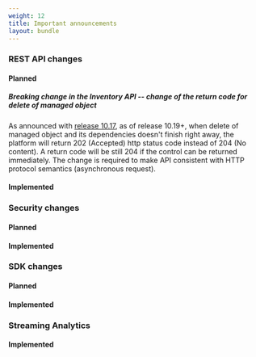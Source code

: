 ```yaml
---
weight: 12
title: Important announcements
layout: bundle
---
```


### REST API changes

#### Planned

##### Breaking change in the Inventory API -- change of the return code for delete of managed object

As announced with [release 10.17](/release-10-17-0/announcements-10-17-0), as of release 10.19+, when delete of managed object and its dependencies doesn't finish right away, the platform will return 202 (Accepted) http status code instead of 204 (No content).
A return code will be still 204 if the control can be returned immediately.
The change is required to make API consistent with HTTP protocol semantics (asynchronous request).

#### Implemented


### Security changes

#### Planned

#### Implemented


### SDK changes

#### Planned

#### Implemented


### Streaming Analytics

#### Implemented

